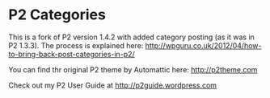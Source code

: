 P2 Categories
=============

This is a fork of P2 version 1.4.2 with added category posting (as it was in P2 1.3.3). 
The process is explained here: http://wpguru.co.uk/2012/04/how-to-bring-back-post-categories-in-p2/

You can find thr original P2 theme by Automattic here:
http://p2theme.com

Check out my P2 User Guide at http://p2guide.wordpress.com
